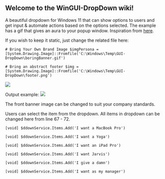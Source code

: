 ## Welcome to the WinGUI-DropDown wiki!
A beautiful dropdown for Windows 11 that can show options to users and get input & automate actions based on the options selected.
The example has a gif that gives an aura to your popup window. Inspiration from [here](https://docs.microsoft.com/en-us/powershell/scripting/samples/).

If you wish to keep it static, just change the related file here:

`# Bring Your Own Brand Image
$imgPersona = [System.Drawing.Image]::Fromfile('C:\Windows\Temp\GUI-DropDown\boringBanner.gif')`

`# Bring an abstract footer
$img = [System.Drawing.Image]::Fromfile('C:\Windows\Temp\GUI-DropDown\footer.png')`

![](https://github.com/laeeqhumam/WinGUI-DropDown/blob/main/Screenshot-demo.gif)

Output example:
![](https://github.com/laeeqhumam/WinGUI-DropDown/blob/main/Screenshot-Output.png)

The front banner image can be changed to suit your company standards. 

Users can select the item from the dropdown. All items in dropdown can be changed here from line 67 - 72.

`[void] $ddownService.Items.Add('I want a MacBook Pro')`

`[void] $ddownService.Items.Add('I want a Yoga')`

`[void] $ddownService.Items.Add('I want an iPad Pro')`

`[void] $ddownService.Items.Add('I want Jarvis')`

`[void] $ddownService.Items.Add('I give a damn')`

`[void] $ddownService.Items.Add('I want as my manager')`








